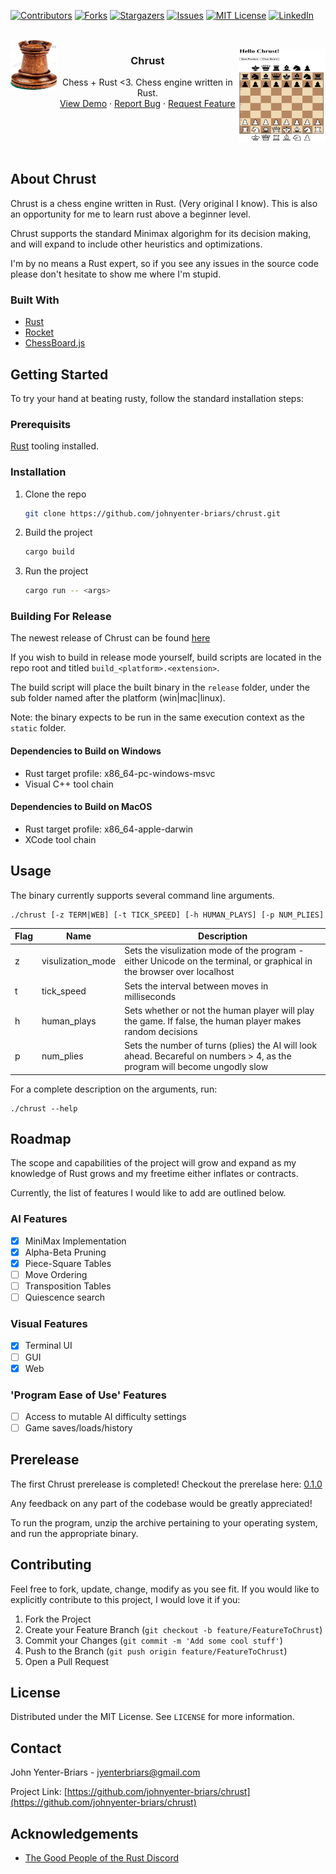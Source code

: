 [![Contributors][contributors-shield]][contributors-url]
[![Forks][forks-shield]][forks-url]
[![Stargazers][stars-shield]][stars-url]
[![Issues][issues-shield]][issues-url]
[![MIT License][license-shield]][license-url]
[![LinkedIn][linkedin-shield]][linkedin-url]



<!-- PROJECT LOGO -->
<br />
<div style="display: flex">
  <div>
    <a href="https://github.com/johnyenter-briars/chrust">
      <img src="images/logo.png" alt="Logo" width="80" height="80">
    </a>
  
  </div>
  <div>
    <h3 align="center">Chrust</h3>
    <p align="center">
      Chess + Rust <3. Chess engine written in Rust. 
      <br />
      <a href="https://github.com/johnyenter-briars/chrust">View Demo</a>
      ·
      <a href="https://github.com/johnyenter-briars/chrust/issues">Report Bug</a>
      ·
      <a href="https://github.com/johnyenter-briars/chrust/issues">Request Feature</a>
    </p>
  </div>
  <p align="right">
    <a href="https://github.com/johnyenter-briars/chrust">
      <img src="images/screenshot.png" alt="Logo" width="150" height="150">
    </a>
  </p>
</div>


<!-- ABOUT THE PROJECT -->
## About Chrust

<!-- [![Product Name Screen Shot][product-screenshot]](https://example.com) -->

Chrust is a chess engine written in Rust. (Very original I know). This is also an opportunity for me to learn rust above a beginner level.

Chrust supports the standard Minimax algorighm for its decision making, and will expand to include other heuristics and optimizations. 

I'm by no means a Rust expert, so if you see any issues in the source code please don't hesitate to show me where I'm stupid.


### Built With

* [Rust](https://www.rust-lang.org/)
* [Rocket](https://rocket.rs/)
* [ChessBoard.js](https://chessboardjs.com/)

<!-- GETTING STARTED -->
## Getting Started

To try your hand at beating rusty, follow the standard installation steps:

### Prerequisits

[Rust](https://www.rust-lang.org/) tooling installed.

### Installation

1. Clone the repo
   ```sh
   git clone https://github.com/johnyenter-briars/chrust.git
   ```
2. Build the project
   ```sh
   cargo build
   ```
3. Run the project
   ```sh
   cargo run -- <args>
   ```

### Building For Release

The newest release of Chrust can be found [here](https://github.com/johnyenter-briars/chrust/releases)

If you wish to build in release mode yourself, build scripts are located in the repo root and titled `build_<platform>.<extension>`.

The build script will place the built binary in the `release` folder, under the sub folder named after the platform (win|mac|linux).

Note: the binary expects to be run in the same execution context as the `static` folder.

#### Dependencies to Build on Windows

* Rust target profile: x86_64-pc-windows-msvc
* Visual C++ tool chain

#### Dependencies to Build on MacOS

* Rust target profile: x86_64-apple-darwin
* XCode tool chain

<!-- USAGE EXAMPLES -->
## Usage

The binary currently supports several command line arguments.

```
./chrust [-z TERM|WEB] [-t TICK_SPEED] [-h HUMAN_PLAYS] [-p NUM_PLIES]
```

| Flag | Name | Description |
| ----------- | ----------- | ----------- |
| z | visulization_mode | Sets the visulization mode of the program - either Unicode on the terminal, or graphical in the browser over localhost |
| t | tick_speed | Sets the interval between moves in milliseconds | 
| h | human_plays | Sets whether or not the human player will play the game. If false, the human player makes random decisions | 
| p | num_plies | Sets the number of turns (plies) the AI will look ahead. Becareful on numbers > 4, as the program will become ungodly slow | 

For a complete description on the arguments, run:

```
./chrust --help
```


<!-- ROADMAP -->
## Roadmap

The scope and capabilities of the project will grow and expand as my knowledge of Rust grows and my freetime either inflates or contracts.

Currently, the list of features I would like to add are outlined below.

### AI Features
- [X] MiniMax Implementation
- [X] Alpha-Beta Pruning
- [X] Piece-Square Tables
- [ ] Move Ordering
- [ ] Transposition Tables
- [ ] Quiescence search

### Visual Features
- [X] Terminal UI
- [ ] GUI
- [X] Web

### 'Program Ease of Use' Features
- [ ] Access to mutable AI difficulty settings
- [ ] Game saves/loads/history

## Prerelease

The first Chrust prerelease is completed! Checkout the prerelase here: [0.1.0](https://github.com/johnyenter-briars/chrust/releases/tag/0.1.0)

Any feedback on any part of the codebase would be greatly appreciated!

To run the program, unzip the archive pertaining to your operating system, and run the appropriate binary.



<!-- CONTRIBUTING -->
## Contributing

Feel free to fork, update, change, modify as you see fit. If you would like to explicitly contribute to this project, I would love it if you:

1. Fork the Project
2. Create your Feature Branch (`git checkout -b feature/FeatureToChrust`)
3. Commit your Changes (`git commit -m 'Add some cool stuff'`)
4. Push to the Branch (`git push origin feature/FeatureToChrust`)
5. Open a Pull Request



<!-- LICENSE -->
## License

Distributed under the MIT License. See `LICENSE` for more information.



<!-- CONTACT -->
## Contact

John Yenter-Briars - <jyenterbriars@gmail.com>

Project Link: [https://github.com/johnyenter-briars/chrust](https://github.com/johnyenter-briars/chrust)



<!-- ACKNOWLEDGEMENTS -->
## Acknowledgements

* [The Good People of the Rust Discord](https://discord.com/invite/rust)


[contributors-shield]: https://img.shields.io/github/contributors/johnyenter-briars/chrust.svg?style=plastic
[contributors-url]: https://github.com/johnyenter-briars/chrust/graphs/contributors
[forks-shield]: https://img.shields.io/github/forks/johnyenter-briars/chrust.svg?style=plastic
[forks-url]: https://github.com/johnyenter-briars/chrust/network/members
[stars-shield]: https://img.shields.io/github/stars/johnyenter-briars/chrust.svg?style=plastic
[stars-url]: https://github.com/johnyenter-briars/chrust/stargazers
[issues-shield]: https://img.shields.io/github/issues/johnyenter-briars/chrust.svg?style=plastic
[issues-url]: https://github.com/johnyenter-briars/chrust/issues
[license-shield]: https://img.shields.io/github/license/johnyenter-briars/chrust.svg?style=plastic
[license-url]: https://github.com/johnyenter-briars/chrust/blob/master/LICENSE
[linkedin-shield]: https://img.shields.io/badge/-LinkedIn-black.svg?style=plastic&logo=linkedin&colorB=555
[linkedin-url]: https://linkedin.com/in/johnyenter-briars
[product-screenshot]: images/screenshot.png